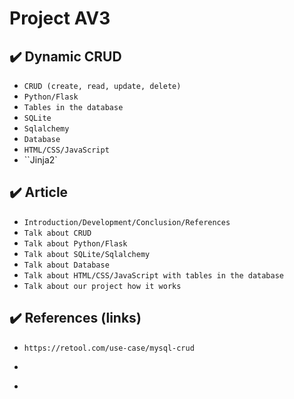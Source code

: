 # Project AV3

## ✔️ Dynamic CRUD

- ``CRUD (create, read, update, delete)``
- ``Python/Flask``
- ``Tables in the database``
- ``SQLite``
- ``Sqlalchemy``
- ``Database``
- ``HTML/CSS/JavaScript``
- ``Jinja2`

## ✔️ Article

- ``Introduction/Development/Conclusion/References``
- ``Talk about CRUD``
- ``Talk about Python/Flask``
- ``Talk about SQLite/Sqlalchemy``
- ``Talk about Database``
- ``Talk about HTML/CSS/JavaScript with tables in the database``
- ``Talk about our project how it works``


## ✔️ References (links)

- ``https://retool.com/use-case/mysql-crud``
- ````
- ````
